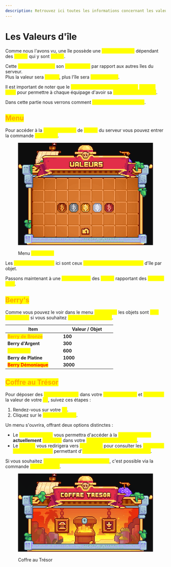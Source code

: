 ```yaml
---
description: Retrouvez ici toutes les informations concernant les valeurs d'île
---
```


# Les Valeurs d'île

Comme nous l'avons vu, une île possède une <mark style="color:yellow;">**certaine valeur**</mark> dépendant des <mark style="color:yellow;">**objets**</mark> qui y sont <mark style="color:yellow;">**posés**</mark>.&#x20;

Cette <mark style="color:yellow;">**valeur détermine**</mark> son <mark style="color:yellow;">**classement**</mark> par rapport aux autres îles du serveur.\
Plus la valeur sera <mark style="color:yellow;">**élevée**</mark>, plus l'île sera <mark style="color:yellow;">**haut classée**</mark>.&#x20;

Il est important de noter que le <mark style="color:yellow;">**classement d'île est réinitialisé**</mark> <mark style="color:yellow;">**chaque mois**</mark> pour permettre à chaque équipage d'avoir sa <mark style="color:yellow;">**chance d'y accéder**</mark>.&#x20;

Dans cette partie nous verrons comment <mark style="color:yellow;">**gagner des valeurs d'île**</mark>.

## <mark style="color:orange;">Menu</mark>&#x20;

Pour accéder à la <mark style="color:yellow;">**liste des objets**</mark> de <mark style="color:yellow;">**valeur**</mark> du serveur vous pouvez entrer la commande <mark style="color:yellow;">**`/is values`**</mark>.

<figure><img src="../../.gitbook/assets/image (25).png" alt=""><figcaption><p>Menu <mark style="color:yellow;"><strong><code>/is values</code></strong></mark></p></figcaption></figure>

Les <mark style="color:yellow;">**éléments présents**</mark> ici sont ceux <mark style="color:yellow;">**octroyant le plus de valeurs**</mark> d'île par objet.

Passons maintenant à une <mark style="color:yellow;">**liste détaillée**</mark> des <mark style="color:yellow;">**objets**</mark> rapportant des <mark style="color:yellow;">**valeurs d'île**</mark>.

## <mark style="color:orange;">Berry's</mark>

Comme vous pouvez le voir dans le menu <mark style="color:yellow;">**`/is values`**</mark> les objets sont <mark style="color:yellow;">**très importants**</mark> si vous souhaitez <mark style="color:yellow;">**gravir le classement**</mark>.

<table><thead><tr><th width="160.5547883313515">Item</th><th width="150">Valeur / Objet</th></tr></thead><tbody><tr><td><mark style="color:orange;"><strong>Berry de Bronze</strong></mark></td><td><strong>100</strong></td></tr><tr><td><strong>Berry d'Argent</strong></td><td><strong>300</strong></td></tr><tr><td><mark style="color:yellow;"><strong>Berry d'Or</strong></mark></td><td><strong>600</strong></td></tr><tr><td><strong>Berry de Platine</strong></td><td><strong>1000</strong></td></tr><tr><td><mark style="color:red;"><strong>Berry Démoniaque</strong></mark></td><td><strong>3000</strong></td></tr></tbody></table>

## <mark style="color:orange;">Coffre au Trésor</mark>

Pour déposer des <mark style="color:yellow;">**objets de valeur**</mark> dans votre <mark style="color:yellow;">**coffre au trésor**</mark> et <mark style="color:yellow;">**améliorer**</mark> la valeur de votre <mark style="color:yellow;">**île**</mark>, suivez ces étapes :&#x20;

1. Rendez-vous sur votre <mark style="color:yellow;">**île**</mark>.
2. Cliquez sur le <mark style="color:yellow;">**coffre au trésor**</mark>.

Un menu s'ouvrira, offrant deux options distinctes :

* Le <mark style="color:yellow;">**premier bouton**</mark> vous permettra d'accéder à la <mark style="color:yellow;">**liste des objets**</mark>**&#x20;actuellement&#x20;**<mark style="color:yellow;">**présents**</mark> dans votre <mark style="color:yellow;">**banque de valeurs d'île**</mark>.
* Le <mark style="color:yellow;">**second**</mark> vous redirigera vers <mark style="color:yellow;">**`/is values`**</mark> pour consulter les <mark style="color:yellow;">**différents objets disponibles**</mark> permettant d'<mark style="color:yellow;">**augmenter la valeur de votre île**</mark>.&#x20;

Si vous souhaitez <mark style="color:yellow;">**déplacer votre coffre au trésor**</mark>, c'est possible via la commande <mark style="color:yellow;">**`/is chestmove`**</mark>.

<figure><img src="../../.gitbook/assets/image (39).png" alt=""><figcaption><p>Coffre au Trésor</p></figcaption></figure>
